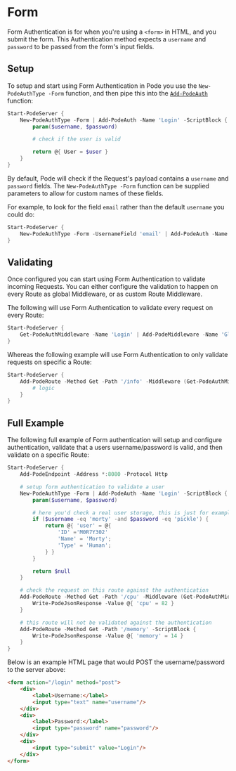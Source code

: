 # Form

Form Authentication is for when you're using a `<form>` in HTML, and you submit the form. This Authentication method expects a `username` and `password` to be passed from the form's input fields.

## Setup

To setup and start using Form Authentication in Pode you use the `New-PodeAuthType -Form` function, and then pipe this into the [`Add-PodeAuth`](../../../../../Functions/Authentication/Add-PodeAuth) function:

```powershell
Start-PodeServer {
    New-PodeAuthType -Form | Add-PodeAuth -Name 'Login' -ScriptBlock {
        param($username, $password)

        # check if the user is valid

        return @{ User = $user }
    }
}
```

By default, Pode will check if the Request's payload contains a `username` and `password` fields. The `New-PodeAuthType -Form` function can be supplied parameters to allow for custom names of these fields.

For example, to look for the field `email` rather than the default `username` you could do:

```powershell
Start-PodeServer {
    New-PodeAuthType -Form -UsernameField 'email' | Add-PodeAuth -Name 'Login' -ScriptBlock {}
}
```

## Validating

Once configured you can start using Form Authentication to validate incoming Requests. You can either configure the validation to happen on every Route as global Middleware, or as custom Route Middleware.

The following will use Form Authentication to validate every request on every Route:

```powershell
Start-PodeServer {
    Get-PodeAuthMiddleware -Name 'Login' | Add-PodeMiddleware -Name 'GlobalAuthValidation'
}
```

Whereas the following example will use Form Authentication to only validate requests on specific a Route:

```powershell
Start-PodeServer {
    Add-PodeRoute -Method Get -Path '/info' -Middleware (Get-PodeAuthMiddleware -Name 'Login') -ScriptBlock {
        # logic
    }
}
```

## Full Example

The following full example of Form authentication will setup and configure authentication, validate that a users username/password is valid, and then validate on a specific Route:

```powershell
Start-PodeServer {
    Add-PodeEndpoint -Address *:8080 -Protocol Http

    # setup form authentication to validate a user
    New-PodeAuthType -Form | Add-PodeAuth -Name 'Login' -ScriptBlock {
        param($username, $password)

        # here you'd check a real user storage, this is just for example
        if ($username -eq 'morty' -and $password -eq 'pickle') {
            return @{ 'user' = @{
                'ID' ='M0R7Y302'
                'Name' = 'Morty';
                'Type' = 'Human';
            } }
        }

        return $null
    }

    # check the request on this route against the authentication
    Add-PodeRoute -Method Get -Path '/cpu' -Middleware (Get-PodeAuthMiddleware -Name 'Login') -ScriptBlock {
        Write-PodeJsonResponse -Value @{ 'cpu' = 82 }
    }

    # this route will not be validated against the authentication
    Add-PodeRoute -Method Get -Path '/memory' -ScriptBlock {
        Write-PodeJsonResponse -Value @{ 'memory' = 14 }
    }
}
```

Below is an example HTML page that would POST the username/password to the server above:

```html
<form action="/login" method="post">
    <div>
        <label>Username:</label>
        <input type="text" name="username"/>
    </div>
    <div>
        <label>Password:</label>
        <input type="password" name="password"/>
    </div>
    <div>
        <input type="submit" value="Login"/>
    </div>
</form>
```
